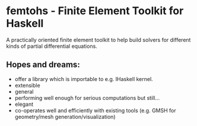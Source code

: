 # femtohs - Finite Element Toolkit for Haskell

A practically oriented finite element toolkit to help build solvers for different kinds of partial differential equations.

## Hopes and dreams:
 - offer a library which is importable to e.g. IHaskell kernel.
 - extensible
 - general
 - performing well enough for serious computations but still...
 - elegant
 - co-operates well and efficiently with existing tools (e.g. GMSH for geometry/mesh generation/visualization)
